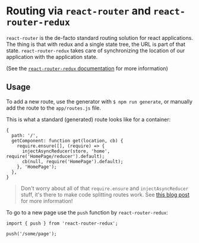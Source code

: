# Routing via `react-router` and `react-router-redux`

`react-router` is the de-facto standard routing solution for react applications.
The thing is that with redux and a single state tree, the URL is part of that
state. `react-router-redux` takes care of synchronizing the location of our
application with the application state.

(See the [`react-router-redux` documentation](https://github.com/reactjs/react-router-redux) for more information)

## Usage

To add a new route, use the generator with `$ npm run generate`, or manually add the
route to the `app/routes.js` file.

This is what a standard (generated) route looks like for a container:

```JS
{
  path: '/',
  getComponent: function get(location, cb) {
    require.ensure([], (require) => {
      injectAsyncReducer(store, 'home', require('HomePage/reducer').default);
      cb(null, require('HomePage').default);
    }, 'HomePage');
  },
}
```

> Don't worry about all of that `require.ensure` and `injectAsyncReducer` stuff, it's there to make code splitting routes work. See [this blog post](http://blog.mxstbr.com/2016/01/react-apps-with-pages) for more information!

To go to a new page use the `push` function by `react-router-redux`:

```JS
import { push } from 'react-router-redux';

push('/some/page');
```
